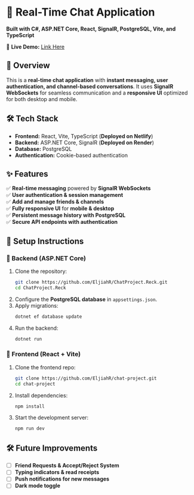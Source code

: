 # **📌 Real-Time Chat Application**  
**Built with C#, ASP.NET Core, React, SignalR, PostgreSQL, Vite, and TypeScript**  

🚀 **Live Demo:** [Link Here](https://chat-project-reck.netlify.app/)

## **🔹 Overview**  
This is a **real-time chat application** with **instant messaging, user authentication, and channel-based conversations**. It uses **SignalR WebSockets** for seamless communication and a **responsive UI** optimized for both desktop and mobile.  

## **🛠️ Tech Stack**  
- **Frontend:** React, Vite, TypeScript (**Deployed on Netlify**)  
- **Backend:** ASP.NET Core, SignalR (**Deployed on Render**)  
- **Database:** PostgreSQL  
- **Authentication:** Cookie-based authentication  

## **✨ Features**  
✅ **Real-time messaging** powered by **SignalR WebSockets**  
✅ **User authentication & session management**  
✅ **Add and manage friends & channels**  
✅ **Fully responsive UI** for **mobile & desktop**  
✅ **Persistent message history with PostgreSQL**  
✅ **Secure API endpoints with authentication**  

## **📂 Setup Instructions**  

### **🔹 Backend (ASP.NET Core)**  
1. Clone the repository:  
   ```sh  
   git clone https://github.com/EljiahR/ChatProject.Reck.git  
   cd ChatProject.Reck  
   ```  
2. Configure the **PostgreSQL database** in `appsettings.json`.  
3. Apply migrations:  
   ```sh  
   dotnet ef database update  
   ```  
4. Run the backend:  
   ```sh  
   dotnet run  
   ```  

### **🔹 Frontend (React + Vite)**  
1. Clone the frontend repo:  
   ```sh  
   git clone https://github.com/EljiahR/chat-project.git  
   cd chat-project  
   ```  
2. Install dependencies:  
   ```sh  
   npm install  
   ```  
3. Start the development server:  
   ```sh  
   npm run dev  
   ```  

## **🛠️ Future Improvements**  
- [ ] **Friend Requests & Accept/Reject System**  
- [ ] **Typing indicators & read receipts**  
- [ ] **Push notifications for new messages**  
- [ ] **Dark mode toggle**  
